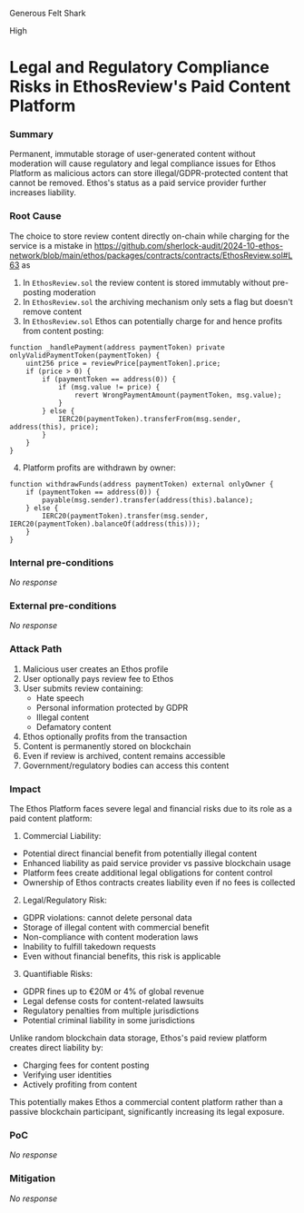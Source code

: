 Generous Felt Shark

High

# Legal and Regulatory Compliance Risks in EthosReview's Paid Content Platform

### Summary

Permanent, immutable storage of user-generated content without moderation will cause regulatory and legal compliance issues for Ethos Platform as malicious actors can store illegal/GDPR-protected content that cannot be removed. Ethos's status as a paid service provider further increases liability.

### Root Cause

The choice to store review content directly on-chain while charging for the service is a mistake in https://github.com/sherlock-audit/2024-10-ethos-network/blob/main/ethos/packages/contracts/contracts/EthosReview.sol#L63 as
1. In `EthosReview.sol` the review content is stored immutably without pre-posting moderation
2. In `EthosReview.sol` the archiving mechanism only sets a flag but doesn't remove content
3. In `EthosReview.sol` Ethos can potentially charge for and hence profits from content posting:
```solidity
function _handlePayment(address paymentToken) private onlyValidPaymentToken(paymentToken) {
    uint256 price = reviewPrice[paymentToken].price;
    if (price > 0) {
        if (paymentToken == address(0)) {
            if (msg.value != price) {
                revert WrongPaymentAmount(paymentToken, msg.value);
            }
        } else {
            IERC20(paymentToken).transferFrom(msg.sender, address(this), price);
        }
    }
}
```
4. Platform profits are withdrawn by owner:
```solidity
function withdrawFunds(address paymentToken) external onlyOwner {
    if (paymentToken == address(0)) {
        payable(msg.sender).transfer(address(this).balance);
    } else {
        IERC20(paymentToken).transfer(msg.sender, IERC20(paymentToken).balanceOf(address(this)));
    }
}
```

### Internal pre-conditions

_No response_

### External pre-conditions

_No response_

### Attack Path

1. Malicious user creates an Ethos profile
2. User optionally pays review fee to Ethos
3. User submits review containing:
   - Hate speech
   - Personal information protected by GDPR
   - Illegal content
   - Defamatory content
4. Ethos optionally profits from the transaction
5. Content is permanently stored on blockchain
6. Even if review is archived, content remains accessible
7. Government/regulatory bodies can access this content


### Impact

The Ethos Platform faces severe legal and financial risks due to its role as a paid content platform:

1. Commercial Liability:
- Potential direct financial benefit from potentially illegal content
- Enhanced liability as paid service provider vs passive blockchain usage
- Platform fees create additional legal obligations for content control
- Ownership of Ethos contracts creates liability even if no fees is collected

2. Legal/Regulatory Risk:
- GDPR violations: cannot delete personal data
- Storage of illegal content with commercial benefit
- Non-compliance with content moderation laws
- Inability to fulfill takedown requests
- Even without financial benefits, this risk is applicable

3. Quantifiable Risks:
- GDPR fines up to €20M or 4% of global revenue
- Legal defense costs for content-related lawsuits
- Regulatory penalties from multiple jurisdictions
- Potential criminal liability in some jurisdictions

Unlike random blockchain data storage, Ethos's paid review platform creates direct liability by:
- Charging fees for content posting
- Verifying user identities
- Actively profiting from content

This potentially makes Ethos a commercial content platform rather than a passive blockchain participant, significantly increasing its legal exposure.

### PoC

_No response_

### Mitigation

_No response_